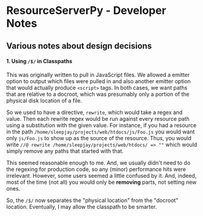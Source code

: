 # ResourceServerPy - Developer Notes

## Various notes about design decisions

#### 1. Using `/$/` in Classpaths

This was originally written to pull in JavaScript files. We allowed a emitter option to output which files were pulled in and also another emitter option that would actually produce `<script>` tags. In both cases, we want paths that are relative to a docroot, which was presumably only a portion of the physical disk location of a file. 

So we used to have a directive, `rewrite`, which would take a regex and value. Then each rewrite regex would be run against every resource path using a substitution with the given value. For instance, if you had a resource in the path `/home/sleepjay/projects/web/htdocs/js/Foo.js` you would want only `js/Foo.js` to show up as the source of the resource. Thus, you would write `//@ rewrite /home/sleepjay/projects/web/htdocs/ => ""` which would simply remove any paths that started with that. 

This seemed reasonable enough to me. And, we usually didn't need to do the regexing for production code, so any (minor) performance hits were irrelevant.
However, some users seemed a little confused by it. And, indeed, most of the time (not all) you would only be **removing** parts, not setting new ones. 

So, the `/$/` now separates the "physical location" from the "docroot" location. Eventually, I may allow the classpath to be smarter.
